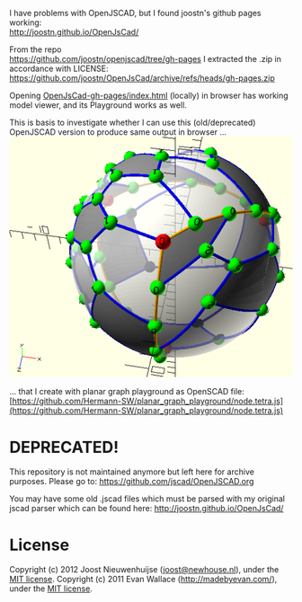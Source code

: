 I have problems with OpenJSCAD, but I found joostn's github pages working:  
http://joostn.github.io/OpenJsCad/

From the repo  
https://github.com/joostn/openjscad/tree/gh-pages
I extracted the .zip in accordance with LICENSE:
https://github.com/joostn/OpenJsCad/archive/refs/heads/gh-pages.zip

Opening  [OpenJsCad-gh-pages/index.html](OpenJsCad-gh-pages/index.html) (locally) in browser has working model viewer, and its Playground works as well.   

This is basis to investigate whether I can use this (old/deprecated) OpenJSCAD version to produce same output in browser ...  
![C60.vtype.half0.png](C60.vtype.half0.png)  

... that I create with planar graph playground as OpenSCAD file:  
[https://github.com/Hermann-SW/planar_graph_playground/node.tetra.js](https://github.com/Hermann-SW/planar_graph_playground/node.tetra.js)  


# DEPRECATED!

This repository is not maintained anymore but left here for archive purposes. Please go to:
https://github.com/jscad/OpenJSCAD.org

You may have some old .jscad files which must be parsed with my original jscad parser which can be found here:
http://joostn.github.io/OpenJsCad/

# License

Copyright (c) 2012 Joost Nieuwenhuijse (joost@newhouse.nl), under the [MIT license](http://www.opensource.org/licenses/mit-license.php).
Copyright (c) 2011 Evan Wallace (http://madebyevan.com/), under the [MIT license](http://www.opensource.org/licenses/mit-license.php).
